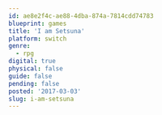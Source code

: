 ```yaml
---
id: ae8e2f4c-ae88-4dba-874a-7814cdd74783
blueprint: games
title: 'I am Setsuna'
platform: switch
genre:
  - rpg
digital: true
physical: false
guide: false
pending: false
posted: '2017-03-03'
slug: i-am-setsuna
---
```

